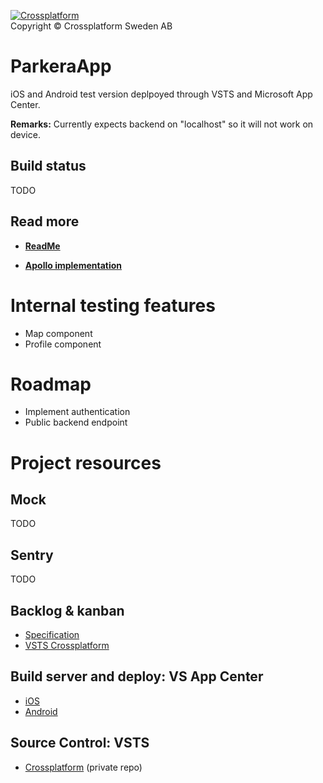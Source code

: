 [![Crossplatform](https://crossplatform.se/wp-content/uploads/2018/05/Crossplatform-Sweden-AB-01_web.jpg)](https://www.crossplatform.se/)  
Copyright © Crossplatform Sweden AB

<!-- language-all: javascript -->

# ParkeraApp

iOS and Android test version deplpoyed through VSTS and Microsoft App Center.

**Remarks:** Currently expects backend on "localhost" so it will not work on device.

## Build status
TODO

## Read more

- **[ReadMe](https://github.com/crossplatformsweden/react-native-init-boilerplate/blob/master/README.md)**

- **[Apollo implementation](https://github.com/crossplatformsweden/react-native-init-boilerplate/blob/master/Apollo.md)**

# Internal testing features

- Map component
- Profile component

# Roadmap

- Implement authentication
- Public backend endpoint

# Project resources
## Mock
TODO

## Sentry
TODO

## Backlog & kanban

- [Specification](/Project-resources/Specification)
- [VSTS Crossplatform](https://crossplatformsweden.visualstudio.com/ParkeraApp/)

## Build server and deploy: VS App Center

- [iOS](https://appcenter.ms/orgs/Crossplatform-Sweden-AB/apps/ParkeraApp.iOS/)
- [Android](https://appcenter.ms/orgs/Crossplatform-Sweden-AB/apps/ParkeraApp.Android/)

## Source Control: VSTS

- [Crossplatform](https://crossplatformsweden.visualstudio.com/ParkeraApp/_git/ParkeraApp.React/) (private repo)
